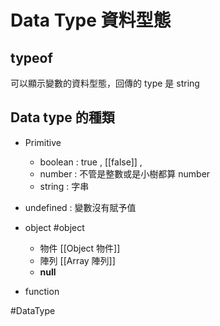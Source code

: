 # Data Type 資料型態
## typeof
可以顯示變數的資料型態，回傳的 type 是 string

## Data type 的種類
- Primitive
	- boolean : true , [[false]] , 
	- number : 不管是整數或是小樹都算 number
	- string : 字串

- undefined : 變數沒有賦予值
- object  #object 
	- 物件 [[Object 物件]]
	- 陣列 [[Array 陣列]]
	- **null**
- function

#DataType